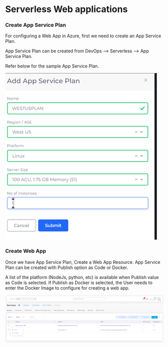 # Serverless Web applications

### Create App Service Plan

For configuring a Web App in Azure, first we need to create an App Service Plan.

App Service Plan can be created from DevOps --> Serverless --> App Service Plan.

Refer below for the sample App Service Plan.

![](<../../.gitbook/assets/image (5) (2).png>)

### Create Web App

Once we have App Service Plan, Create a Web App Resource. App Service Plan can be created with Publish option as Code or Docker.

A list of the platform (NodeJs, python, etc) is available when Publish value as Code is selected.  If Publish as Docker is selected, the User needs to enter the Docker Image to configure for creating a web app.

![](<../../.gitbook/assets/image (20).png>)
